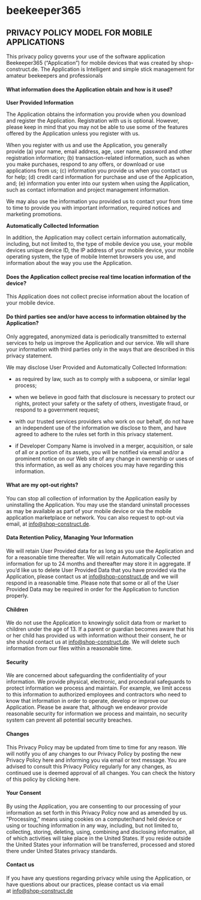 # beekeeper365


## PRIVACY POLICY MODEL FOR MOBILE APPLICATIONS

This privacy policy governs your use of the software application Beekeeper365 (“Application”) for mobile devices that was created by shop-construct.de. The Application is Intelligent and simple stick management for amateur beekeepers and professionals

#### What information does the Application obtain and how is it used?

**User Provided Information** 

The Application obtains the information you provide when you download and register the Application. Registration with us is optional. However, please keep in mind that you may not be able to use some of the features offered by the Application unless you register with us.

When you register with us and use the Application, you generally provide (a) your name, email address, age, user name, password and other registration information; (b) transaction-related information, such as when you make purchases, respond to any offers, or download or use applications from us; (c) information you provide us when you contact us for help; (d) credit card information for purchase and use of the Application, and; (e) information you enter into our system when using the Application, such as contact information and project management information.

We may also use the information you provided us to contact your from time to time to provide you with important information, required notices and marketing promotions.

**Automatically Collected Information** 

In addition, the Application may collect certain information automatically, including, but not limited to, the type of mobile device you use, your mobile devices unique device ID, the IP address of your mobile device, your mobile operating system, the type of mobile Internet browsers you use, and information about the way you use the Application. 

#### Does the Application collect precise real time location information of the device?

This Application does not collect precise information about the location of your mobile device. 

#### Do third parties see and/or have access to information obtained by the Application?

Only aggregated, anonymized data is periodically transmitted to external services to help us improve the Application and our service. We will share your information with third parties only in the ways that are described in this privacy statement.

We may disclose User Provided and Automatically Collected Information:

*   as required by law, such as to comply with a subpoena, or similar legal process;

*   when we believe in good faith that disclosure is necessary to protect our rights, protect your safety or the safety of others, investigate fraud, or respond to a government request;

*   with our trusted services providers who work on our behalf, do not have an independent use of the information we disclose to them, and have agreed to adhere to the rules set forth in this privacy statement.

*   if Developer Company Name is involved in a merger, acquisition, or sale of all or a portion of its assets, you will be notified via email and/or a prominent notice on our Web site of any change in ownership or uses of this information, as well as any choices you may have regarding this information.

#### What are my opt-out rights?

You can stop all collection of information by the Application easily by uninstalling the Application. You may use the standard uninstall processes as may be available as part of your mobile device or via the mobile application marketplace or network. You can also request to opt-out via email, at info@shop-construct.de.

#### **Data Retention Policy, Managing Your Information**

We will retain User Provided data for as long as you use the Application and for a reasonable time thereafter. We will retain Automatically Collected information for up to 24 months and thereafter may store it in aggregate. If you’d like us to delete User Provided Data that you have provided via the Application, please contact us at info@shop-construct.de and we will respond in a reasonable time. Please note that some or all of the User Provided Data may be required in order for the Application to function properly.

#### **Children**

We do not use the Application to knowingly solicit data from or market to children under the age of 13\. If a parent or guardian becomes aware that his or her child has provided us with information without their consent, he or she should contact us at info@shop-construct.de. We will delete such information from our files within a reasonable time.

#### **Security**

We are concerned about safeguarding the confidentiality of your information. We provide physical, electronic, and procedural safeguards to protect information we process and maintain. For example, we limit access to this information to authorized employees and contractors who need to know that information in order to operate, develop or improve our Application. Please be aware that, although we endeavor provide reasonable security for information we process and maintain, no security system can prevent all potential security breaches.

#### **Changes**

This Privacy Policy may be updated from time to time for any reason. We will notify you of any changes to our Privacy Policy by posting the new Privacy Policy here and informing you via email or text message. You are advised to consult this Privacy Policy regularly for any changes, as continued use is deemed approval of all changes. You can check the history of this policy by clicking here.

#### **Your Consent**

By using the Application, you are consenting to our processing of your information as set forth in this Privacy Policy now and as amended by us. "Processing,” means using cookies on a computer/hand held device or using or touching information in any way, including, but not limited to, collecting, storing, deleting, using, combining and disclosing information, all of which activities will take place in the United States. If you reside outside the United States your information will be transferred, processed and stored there under United States privacy standards. 

#### Contact us

If you have any questions regarding privacy while using the Application, or have questions about our practices, please contact us via email at info@shop-construct.de
